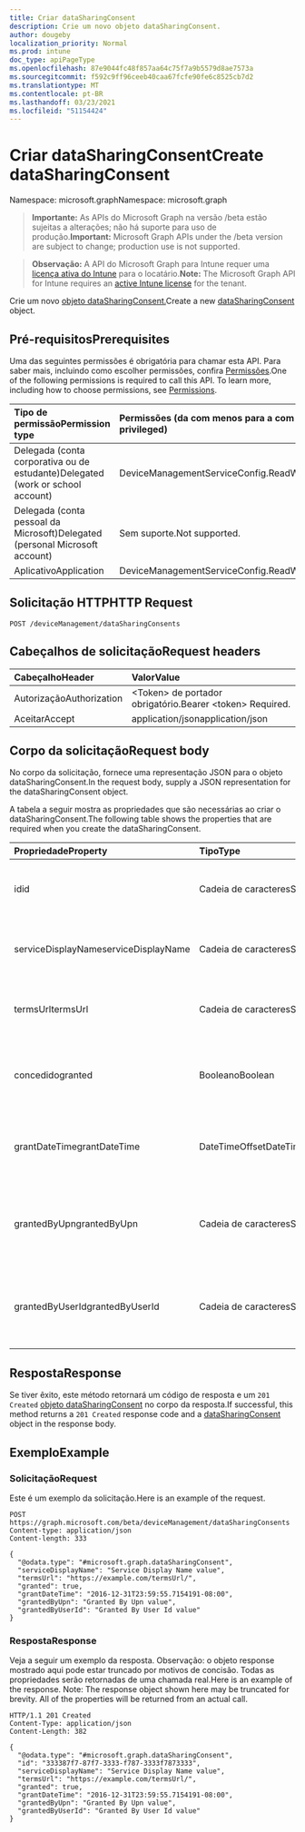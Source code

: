```yaml
---
title: Criar dataSharingConsent
description: Crie um novo objeto dataSharingConsent.
author: dougeby
localization_priority: Normal
ms.prod: intune
doc_type: apiPageType
ms.openlocfilehash: 87e9044fc48f857aa64c75f7a9b5579d8ae7573a
ms.sourcegitcommit: f592c9ff96ceeb40caa67fcfe90fe6c8525cb7d2
ms.translationtype: MT
ms.contentlocale: pt-BR
ms.lasthandoff: 03/23/2021
ms.locfileid: "51154424"
---
```

# <a name="create-datasharingconsent"></a><span data-ttu-id="e6d1d-103">Criar dataSharingConsent</span><span class="sxs-lookup"><span data-stu-id="e6d1d-103">Create dataSharingConsent</span></span>

<span data-ttu-id="e6d1d-104">Namespace: microsoft.graph</span><span class="sxs-lookup"><span data-stu-id="e6d1d-104">Namespace: microsoft.graph</span></span>

> <span data-ttu-id="e6d1d-105">**Importante:** As APIs do Microsoft Graph na versão /beta estão sujeitas a alterações; não há suporte para uso de produção.</span><span class="sxs-lookup"><span data-stu-id="e6d1d-105">**Important:** Microsoft Graph APIs under the /beta version are subject to change; production use is not supported.</span></span>

> <span data-ttu-id="e6d1d-106">**Observação:** A API do Microsoft Graph para Intune requer uma [licença ativa do Intune](https://go.microsoft.com/fwlink/?linkid=839381) para o locatário.</span><span class="sxs-lookup"><span data-stu-id="e6d1d-106">**Note:** The Microsoft Graph API for Intune requires an [active Intune license](https://go.microsoft.com/fwlink/?linkid=839381) for the tenant.</span></span>

<span data-ttu-id="e6d1d-107">Crie um novo [objeto dataSharingConsent.](../resources/intune-devices-datasharingconsent.md)</span><span class="sxs-lookup"><span data-stu-id="e6d1d-107">Create a new [dataSharingConsent](../resources/intune-devices-datasharingconsent.md) object.</span></span>

## <a name="prerequisites"></a><span data-ttu-id="e6d1d-108">Pré-requisitos</span><span class="sxs-lookup"><span data-stu-id="e6d1d-108">Prerequisites</span></span>
<span data-ttu-id="e6d1d-p101">Uma das seguintes permissões é obrigatória para chamar esta API. Para saber mais, incluindo como escolher permissões, confira [Permissões](/graph/permissions-reference).</span><span class="sxs-lookup"><span data-stu-id="e6d1d-p101">One of the following permissions is required to call this API. To learn more, including how to choose permissions, see [Permissions](/graph/permissions-reference).</span></span>

|<span data-ttu-id="e6d1d-111">Tipo de permissão</span><span class="sxs-lookup"><span data-stu-id="e6d1d-111">Permission type</span></span>|<span data-ttu-id="e6d1d-112">Permissões (da com menos para a com mais privilégios)</span><span class="sxs-lookup"><span data-stu-id="e6d1d-112">Permissions (from least to most privileged)</span></span>|
|:---|:---|
|<span data-ttu-id="e6d1d-113">Delegada (conta corporativa ou de estudante)</span><span class="sxs-lookup"><span data-stu-id="e6d1d-113">Delegated (work or school account)</span></span>|<span data-ttu-id="e6d1d-114">DeviceManagementServiceConfig.ReadWrite.All</span><span class="sxs-lookup"><span data-stu-id="e6d1d-114">DeviceManagementServiceConfig.ReadWrite.All</span></span>|
|<span data-ttu-id="e6d1d-115">Delegada (conta pessoal da Microsoft)</span><span class="sxs-lookup"><span data-stu-id="e6d1d-115">Delegated (personal Microsoft account)</span></span>|<span data-ttu-id="e6d1d-116">Sem suporte.</span><span class="sxs-lookup"><span data-stu-id="e6d1d-116">Not supported.</span></span>|
|<span data-ttu-id="e6d1d-117">Aplicativo</span><span class="sxs-lookup"><span data-stu-id="e6d1d-117">Application</span></span>|<span data-ttu-id="e6d1d-118">DeviceManagementServiceConfig.ReadWrite.All</span><span class="sxs-lookup"><span data-stu-id="e6d1d-118">DeviceManagementServiceConfig.ReadWrite.All</span></span>|

## <a name="http-request"></a><span data-ttu-id="e6d1d-119">Solicitação HTTP</span><span class="sxs-lookup"><span data-stu-id="e6d1d-119">HTTP Request</span></span>
<!-- {
  "blockType": "ignored"
}
-->
``` http
POST /deviceManagement/dataSharingConsents
```

## <a name="request-headers"></a><span data-ttu-id="e6d1d-120">Cabeçalhos de solicitação</span><span class="sxs-lookup"><span data-stu-id="e6d1d-120">Request headers</span></span>
|<span data-ttu-id="e6d1d-121">Cabeçalho</span><span class="sxs-lookup"><span data-stu-id="e6d1d-121">Header</span></span>|<span data-ttu-id="e6d1d-122">Valor</span><span class="sxs-lookup"><span data-stu-id="e6d1d-122">Value</span></span>|
|:---|:---|
|<span data-ttu-id="e6d1d-123">Autorização</span><span class="sxs-lookup"><span data-stu-id="e6d1d-123">Authorization</span></span>|<span data-ttu-id="e6d1d-124">&lt;Token&gt; de portador obrigatório.</span><span class="sxs-lookup"><span data-stu-id="e6d1d-124">Bearer &lt;token&gt; Required.</span></span>|
|<span data-ttu-id="e6d1d-125">Aceitar</span><span class="sxs-lookup"><span data-stu-id="e6d1d-125">Accept</span></span>|<span data-ttu-id="e6d1d-126">application/json</span><span class="sxs-lookup"><span data-stu-id="e6d1d-126">application/json</span></span>|

## <a name="request-body"></a><span data-ttu-id="e6d1d-127">Corpo da solicitação</span><span class="sxs-lookup"><span data-stu-id="e6d1d-127">Request body</span></span>
<span data-ttu-id="e6d1d-128">No corpo da solicitação, fornece uma representação JSON para o objeto dataSharingConsent.</span><span class="sxs-lookup"><span data-stu-id="e6d1d-128">In the request body, supply a JSON representation for the dataSharingConsent object.</span></span>

<span data-ttu-id="e6d1d-129">A tabela a seguir mostra as propriedades que são necessárias ao criar o dataSharingConsent.</span><span class="sxs-lookup"><span data-stu-id="e6d1d-129">The following table shows the properties that are required when you create the dataSharingConsent.</span></span>

|<span data-ttu-id="e6d1d-130">Propriedade</span><span class="sxs-lookup"><span data-stu-id="e6d1d-130">Property</span></span>|<span data-ttu-id="e6d1d-131">Tipo</span><span class="sxs-lookup"><span data-stu-id="e6d1d-131">Type</span></span>|<span data-ttu-id="e6d1d-132">Descrição</span><span class="sxs-lookup"><span data-stu-id="e6d1d-132">Description</span></span>|
|:---|:---|:---|
|<span data-ttu-id="e6d1d-133">id</span><span class="sxs-lookup"><span data-stu-id="e6d1d-133">id</span></span>|<span data-ttu-id="e6d1d-134">Cadeia de caracteres</span><span class="sxs-lookup"><span data-stu-id="e6d1d-134">String</span></span>|<span data-ttu-id="e6d1d-135">A ID de consentimento de compartilhamento de dados</span><span class="sxs-lookup"><span data-stu-id="e6d1d-135">The data sharing consent Id</span></span>|
|<span data-ttu-id="e6d1d-136">serviceDisplayName</span><span class="sxs-lookup"><span data-stu-id="e6d1d-136">serviceDisplayName</span></span>|<span data-ttu-id="e6d1d-137">Cadeia de caracteres</span><span class="sxs-lookup"><span data-stu-id="e6d1d-137">String</span></span>|<span data-ttu-id="e6d1d-138">O nome de exibição do fluxo de trabalho do serviço</span><span class="sxs-lookup"><span data-stu-id="e6d1d-138">The display name of the service work flow</span></span>|
|<span data-ttu-id="e6d1d-139">termsUrl</span><span class="sxs-lookup"><span data-stu-id="e6d1d-139">termsUrl</span></span>|<span data-ttu-id="e6d1d-140">Cadeia de caracteres</span><span class="sxs-lookup"><span data-stu-id="e6d1d-140">String</span></span>|<span data-ttu-id="e6d1d-141">The TermsUrl for the data sharing consent</span><span class="sxs-lookup"><span data-stu-id="e6d1d-141">The TermsUrl for the data sharing consent</span></span>|
|<span data-ttu-id="e6d1d-142">concedido</span><span class="sxs-lookup"><span data-stu-id="e6d1d-142">granted</span></span>|<span data-ttu-id="e6d1d-143">Booleano</span><span class="sxs-lookup"><span data-stu-id="e6d1d-143">Boolean</span></span>|<span data-ttu-id="e6d1d-144">O estado concedido para o consentimento de compartilhamento de dados</span><span class="sxs-lookup"><span data-stu-id="e6d1d-144">The granted state for the data sharing consent</span></span>|
|<span data-ttu-id="e6d1d-145">grantDateTime</span><span class="sxs-lookup"><span data-stu-id="e6d1d-145">grantDateTime</span></span>|<span data-ttu-id="e6d1d-146">DateTimeOffset</span><span class="sxs-lookup"><span data-stu-id="e6d1d-146">DateTimeOffset</span></span>|<span data-ttu-id="e6d1d-147">O consentimento de hora foi concedido para essa conta</span><span class="sxs-lookup"><span data-stu-id="e6d1d-147">The time consent was granted for this account</span></span>|
|<span data-ttu-id="e6d1d-148">grantedByUpn</span><span class="sxs-lookup"><span data-stu-id="e6d1d-148">grantedByUpn</span></span>|<span data-ttu-id="e6d1d-149">Cadeia de caracteres</span><span class="sxs-lookup"><span data-stu-id="e6d1d-149">String</span></span>|<span data-ttu-id="e6d1d-150">O Upn do usuário que concedeu consentimento para essa conta</span><span class="sxs-lookup"><span data-stu-id="e6d1d-150">The Upn of the user that granted consent for this account</span></span>|
|<span data-ttu-id="e6d1d-151">grantedByUserId</span><span class="sxs-lookup"><span data-stu-id="e6d1d-151">grantedByUserId</span></span>|<span data-ttu-id="e6d1d-152">Cadeia de caracteres</span><span class="sxs-lookup"><span data-stu-id="e6d1d-152">String</span></span>|<span data-ttu-id="e6d1d-153">UserId do usuário que concedeu consentimento para essa conta</span><span class="sxs-lookup"><span data-stu-id="e6d1d-153">The UserId of the user that granted consent for this account</span></span>|



## <a name="response"></a><span data-ttu-id="e6d1d-154">Resposta</span><span class="sxs-lookup"><span data-stu-id="e6d1d-154">Response</span></span>
<span data-ttu-id="e6d1d-155">Se tiver êxito, este método retornará um código de resposta e um `201 Created` [objeto dataSharingConsent](../resources/intune-devices-datasharingconsent.md) no corpo da resposta.</span><span class="sxs-lookup"><span data-stu-id="e6d1d-155">If successful, this method returns a `201 Created` response code and a [dataSharingConsent](../resources/intune-devices-datasharingconsent.md) object in the response body.</span></span>

## <a name="example"></a><span data-ttu-id="e6d1d-156">Exemplo</span><span class="sxs-lookup"><span data-stu-id="e6d1d-156">Example</span></span>

### <a name="request"></a><span data-ttu-id="e6d1d-157">Solicitação</span><span class="sxs-lookup"><span data-stu-id="e6d1d-157">Request</span></span>
<span data-ttu-id="e6d1d-158">Este é um exemplo da solicitação.</span><span class="sxs-lookup"><span data-stu-id="e6d1d-158">Here is an example of the request.</span></span>
``` http
POST https://graph.microsoft.com/beta/deviceManagement/dataSharingConsents
Content-type: application/json
Content-length: 333

{
  "@odata.type": "#microsoft.graph.dataSharingConsent",
  "serviceDisplayName": "Service Display Name value",
  "termsUrl": "https://example.com/termsUrl/",
  "granted": true,
  "grantDateTime": "2016-12-31T23:59:55.7154191-08:00",
  "grantedByUpn": "Granted By Upn value",
  "grantedByUserId": "Granted By User Id value"
}
```

### <a name="response"></a><span data-ttu-id="e6d1d-159">Resposta</span><span class="sxs-lookup"><span data-stu-id="e6d1d-159">Response</span></span>
<span data-ttu-id="e6d1d-p102">Veja a seguir um exemplo da resposta. Observação: o objeto response mostrado aqui pode estar truncado por motivos de concisão. Todas as propriedades serão retornadas de uma chamada real.</span><span class="sxs-lookup"><span data-stu-id="e6d1d-p102">Here is an example of the response. Note: The response object shown here may be truncated for brevity. All of the properties will be returned from an actual call.</span></span>
``` http
HTTP/1.1 201 Created
Content-Type: application/json
Content-Length: 382

{
  "@odata.type": "#microsoft.graph.dataSharingConsent",
  "id": "333387f7-87f7-3333-f787-3333f7873333",
  "serviceDisplayName": "Service Display Name value",
  "termsUrl": "https://example.com/termsUrl/",
  "granted": true,
  "grantDateTime": "2016-12-31T23:59:55.7154191-08:00",
  "grantedByUpn": "Granted By Upn value",
  "grantedByUserId": "Granted By User Id value"
}
```




